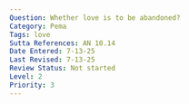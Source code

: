 ```yaml
---
Question: Whether love is to be abandoned?
Category: Pema
Tags: love
Sutta References: AN 10.14
Date Entered: 7-13-25
Last Revised: 7-13-25
Review Status: Not started
Level: 2
Priority: 3
---
```

